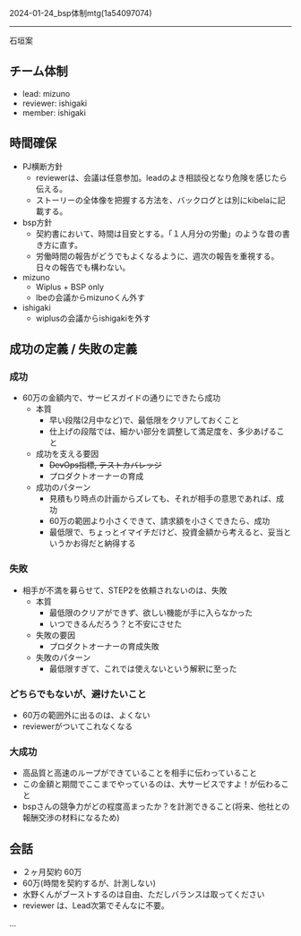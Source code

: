 2024-01-24_bsp体制mtg(1a54097074)

---
石垣案

## チーム体制
- lead: mizuno
- reviewer: ishigaki
- member: ishigaki
## 時間確保
- PJ横断方針
  - reviewerは、会議は任意参加。leadのよき相談役となり危険を感じたら伝える。
  - ストーリーの全体像を把握する方法を、バックログとは別にkibelaに記載する。
- bsp方針
  - 契約書において、時間は目安とする。「１人月分の労働」のような昔の書き方に直す。
  - 労働時間の報告がどうでもよくなるように、週次の報告を重視する。日々の報告でも構わない。
- mizuno
  - Wiplus + BSP only
  - lbeの会議からmizunoくん外す
- ishigaki
  - wiplusの会議からishigakiを外す
## 成功の定義 / 失敗の定義
### 成功
- 60万の金額内で、サービスガイドの通りにできたら成功
  - 本質
    - 早い段階(2月中など)で、最低限をクリアしておくこと
    - 仕上げの段階では、細かい部分を調整して満足度を、多少あげること
  - 成功を支える要因
    - ~~DevOps指標, テストカバレッジ~~
    - プロダクトオーナーの育成
  - 成功のパターン
    - 見積もり時点の計画からズレても、それが相手の意思であれば、成功
    - 60万の範囲より小さくできて、請求額を小さくできたら、成功
    - 最低限で、ちょっとイマイチだけど、投資金額から考えると、妥当というかお得だと納得する
### 失敗
- 相手が不満を募らせて、STEP2を依頼されないのは、失敗
  - 本質
    - 最低限のクリアができず、欲しい機能が手に入らなかった
    - いつできるんだろう？と不安にさせた
  - 失敗の要因
    - プロダクトオーナーの育成失敗
  - 失敗のパターン
    - 最低限すぎて、これでは使えないという解釈に至った
### どちらでもないが、避けたいこと
- 60万の範囲外に出るのは、よくない
- reviewerがついてこれなくなる
### 大成功
- 高品質と高速のループができていることを相手に伝わっていること
- この金額と期間でここまでやっているのは、大サービスですよ！が伝わること
- bspさんの競争力がどの程度高まったか？を計測できること(将来、他社との報酬交渉の材料になるため)

## 会話
- ２ヶ月契約 60万
- 60万(時間を契約するが、計測しない)
- 水野くんがブーストするのは自由、ただしバランスは取ってください
- reviewer は、Lead次第でそんなに不要。


...


